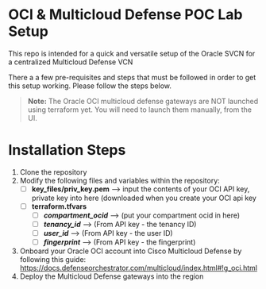 # OCI & Multicloud Defense POC Lab Setup

This repo is intended for a quick and versatile setup of the Oracle SVCN for a centralized Multicloud Defense VCN

There a a few pre-requisites and steps that must be followed in order to get this setup working. Please follow the steps below.

 > **Note:** The Oracle OCI multicloud defense gateways are NOT launched using terraform yet. You will need to launch them manually, from the UI.
# Installation Steps

 1. Clone the repository
 2. Modify the following files and variables within the repository:
	 - [ ] **key_files/priv_key.pem**  --> input the contents of your OCI API key, private key into here (downloaded when you create your OCI api key
	 - [ ] **terraform.tfvars**
	    - [ ] ***compartment_ocid*** --> (put your compartment ocid in here)
	    - [ ] ***tenancy_id*** --> (From API key - the tenancy ID)
	    - [ ] ***user_id*** --> (From API key - the user ID)
	    - [ ] ***fingerprint*** --> (From API key - the fingerprint)
 
 3. Onboard your Oracle OCI account into Cisco Multicloud Defense by following this guide: https://docs.defenseorchestrator.com/multicloud/index.html#!g_oci.html
 4. Deploy the Multicloud Defense gateways into the region